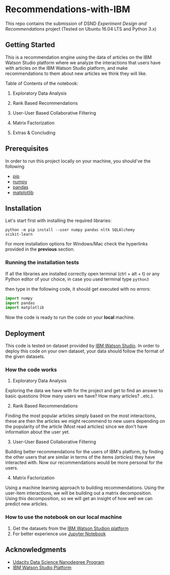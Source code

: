 # Recommendations-with-IBM
This repo contains the submission of DSND *Experiment Design and Recommendations* project (Tested on Ubuntu 16.04 LTS and Python 3.x)

## Getting Started
This is a recommendation engine using the data of articles on the IBM Watson Studio platform where we analyze the interactions 
that users have with articles on the IBM Watson Studio platform, and make recommendations to them about 
new articles we think they will like.

Table of Contents of the notebook:

1. Exploratory Data Analysis
2. Rank Based Recommendations
3. User-User Based Collaborative Filtering
4. Matrix Factorization

6. Extras & Concluding

## Prerequisites
In order to run this project locally on your machine, you should've the following

- [pip](https://bit.ly/2x4hZQu)
- [numpy](https://scipy.org/install.html)
- [pandas](https://pandas.pydata.org/docs/getting_started/index.html#getting-started)
- [matplotlib](https://matplotlib.org/users/installing.html)

## Installation
Let's start first with installing the required libraries:

<code>python -m pip install --user numpy pandas nltk SQLAlchemy scikit-learn</code>

For more installation options for Windows/Mac check the hyperlinks provided in the **previous** section.

### Running the installation tests

If all the libraries are installed correctly open terminal (ctrl + alt + t) or any Python editor of your choice, in case you used terminal type <code>python3</code>

then type in the following  code, it should get executed with no errors:
```python
import numpy
import pandas
import matplotlib
```
Now the code is ready to run the code on your **local** machine.


## Deployment
This code is tested on dataset provided by [IBM Watson Studio](https://www.ibm.com/eg-en/cloud/watson-studio).
In order to deploy this code on your own dataset, your data should follow the format of the given datasets.


### How the code works

1. Exploratory Data Analysis

Exploring the data we have with for the project and get to find an answer to basic questions (How many users we have?
How many articles? ..etc.).

2. Rank Based Recommendations

Finding the most popular articles simply based on the most interactions, 
these are then the articles we might recommend to new users depending on the popularity of the article (Most read articles)
since we don't have information about the user yet.

3. User-User Based Collaborative Filtering

Building better recommendations for the users of IBM's platform, 
by finding the other users that are similar in terms of the items *(articles)* they have interacted with.
Now our recommendations would be more personal for the users.


4. Matrix Factorization

Using a machine learning approach to building recommendations. Using the user-item interactions,
we will be building out a matrix decomposition. Using this decomposition, so we will get an insight of
how well we can predict new articles.

### How to use the notebook on our local machine

1. Get the datasets from the [IBM Watson Studion platform](https://www.ibm.com/eg-en/cloud/watson-studio)
2. For better experience use [Jupyter Notebook](https://jupyter.readthedocs.io/en/latest/install.html)

## Acknowledgments
- [Udacity Data Science Nanodegree Program](https://www.udacity.com/course/data-scientist-nanodegree--nd025)
- [IBM Watson Studio Platform](https://www.ibm.com/eg-en/cloud/watson-studio)
